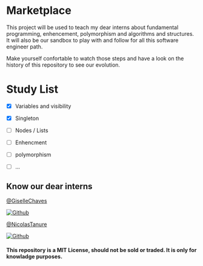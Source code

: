 # Marketplace

This project will be used to teach my dear interns about fundamental programming, enhencement, polymorphism and algorithms and structures.
It will also be our sandbox to play with and follow for all this software engineer path.

Make yourself confortable to watch those steps and have a look on the history of this repository to see our evolution.



# Study List
- [X] Variables and visibility
- [X] Singleton
- [ ] Nodes / Lists
- [ ] Enhencment
- [ ] polymorphism
- [ ] ...

  

## Know our dear interns

<a href="https://github.com/GiselleChaves">
    @GiselleChaves    	
</a>

[![Github](https://img.shields.io/badge/GitHub-100000?style=for-the-badge&logo=github&logoColor=white)](https://github.com/GiselleChaves)



<a href="https://github.com/NicolasTanure">
    @NicolasTanure
</a>

[![Github](https://img.shields.io/badge/GitHub-100000?style=for-the-badge&logo=github&logoColor=white)](https://github.com/NicolasTanure)


#### This repository is a MIT License, should not be sold or traded. It is only for knowladge purposes.
